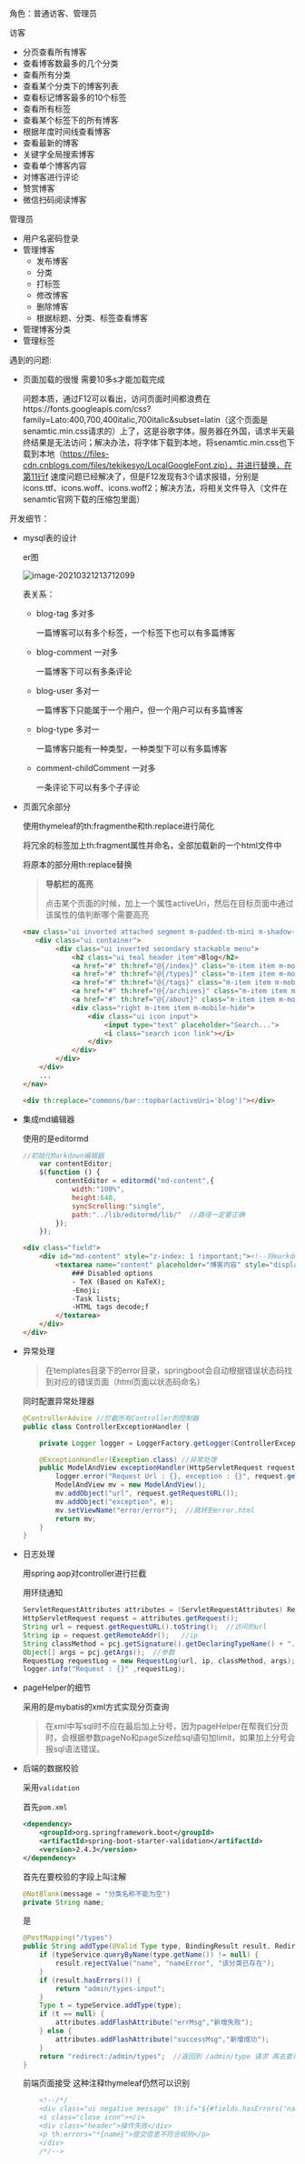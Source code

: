 角色：普通访客、管理员



访客

- 分页查看所有博客
- 查看博客数最多的几个分类
- 查看所有分类
- 查看某个分类下的博客列表
- 查看标记博客最多的10个标签
- 查看所有标签
- 查看某个标签下的所有博客
- 根据年度时间线查看博客
- 查看最新的博客
- 关键字全局搜索博客
- 查看单个博客内容
- 对博客进行评论
- 赞赏博客
- 微信扫码阅读博客



管理员

- 用户名密码登录
- 管理博客
    - 发布博客
    - 分类
    - 打标签
    - 修改博客
    - 删除博客
    - 根据标题、分类、标签查看博客
- 管理博客分类
- 管理标签



遇到的问题:

- 页面加载的很慢 需要10多s才能加载完成

    问题本质，通过F12可以看出，访问页面时间都浪费在https://fonts.googleapis.com/css?family=Lato:400,700,400italic,700italic&subset=latin（这个页面是senamtic.min.css请求的）上了，这是谷歌字体，服务器在外国，请求半天最终结果是无法访问；解决办法，将字体下载到本地，将senamtic.min.css也下载到本地（https://files-cdn.cnblogs.com/files/tekikesyo/LocalGoogleFont.zip），并进行替换，在第11行f
    速度问题已经解决了，但是F12发现有3个请求报错，分别是icons.ttf、icons.woff、icons.woff2；解决方法，将相关文件导入（文件在senamtic官网下载的压缩包里面）

    



开发细节：

- mysql表的设计

    er图

    ![image-20210321213712099](ER.png)

    表关系：

    - blog-tag  多对多

        一篇博客可以有多个标签，一个标签下也可以有多篇博客

    - blog-comment 一对多

        一篇博客下可以有多条评论

    - blog-user 多对一

        一篇博客下只能属于一个用户，但一个用户可以有多篇博客

    - blog-type 多对一

        一篇博客只能有一种类型，一种类型下可以有多篇博客

    - comment-childComment 一对多

        一条评论下可以有多个子评论

- 页面冗余部分

    使用thymeleaf的th:fragmenthe和th:replace进行简化

    将冗余的标签加上th:fragment属性并命名，全部加载新的一个html文件中

    将原本的部分用th:replace替换

    > **导航栏的高亮**
    >
    > 点击某个页面的时候，加上一个属性activeUri，然后在目标页面中通过该属性的值判断哪个需要高亮

    ```html
    <nav class="ui inverted attached segment m-padded-tb-mini m-shadow-small" th:fragment="topbar">
       <div class="ui container">
            <div class="ui inverted secondary stackable menu">
                <h2 class="ui teal header item">Blog</h2>
                <a href="#" th:href="@{/index}" class="m-item item m-mobile-hide" th:class="${activeUri=='index'?'active m-item item m-mobile-hide':'m-item item m-mobile-hide'}"><i class="home icon"></i>首页</a>
                <a href="#" th:href="@{/types}" class="m-item item m-mobile-hide" th:class="${activeUri=='types'?'active m-item item m-mobile-hide':'m-item item m-mobile-hide'}"><i class="idea icon"></i>分类</a>
                <a href="#" th:href="@{/tags}" class="m-item item m-mobile-hide" th:class="${activeUri=='tags'?'active m-item item m-mobile-hide':'m-item item m-mobile-hide'}"><i class="tags icon"></i>标签</a>
                <a href="#" th:href="@{/archives}" class="m-item item m-mobile-hide" th:class="${activeUri=='archives'?'active m-item item m-mobile-hide':'m-item item m-mobile-hide'}"><i class="clone icon"></i>归档</a>
                <a href="#" th:href="@{/about}" class="m-item item m-mobile-hide" th:class="${activeUri=='about'?'active m-item item m-mobile-hide':'m-item item m-mobile-hide'}"><i class="info icon"></i>关于我</a>
                <div class="right m-item item m-mobile-hide">
                    <div class="ui icon input">
                        <input type="text" placeholder="Search...">
                        <i class="search icon link"></i>
                    </div>
                </div>
            </div>
        </div>
        ...
    </nav>
    ```

    ```html
    <div th:replace="commons/bar::topbar(activeUri='blog')"></div>
    ```
    
- 集成md编辑器

    使用的是editormd

    ```js
    //初始化Markdown编辑器
        var contentEditor;
        $(function () {
            contentEditor = editormd("md-content",{
                width:"100%",
                height:640,
                syncScrolling:"single",
                path:"../lib/editormd/lib/"  //路径一定要正确
            });
        });
    ```
    ```html
    <div class="field">
        <div id="md-content" style="z-index: 1 !important;"><!--将markdown文本框放到最上方以免全屏布局错乱-->
            <textarea name="content" placeholder="博客内容" style="display: none;">
                ### Disabled options
                - TeX (Based on KaTeX);
                -Emoji;
                -Task lists;
                -HTML tags decode;f
            </textarea>
        </div>
    </div>
    ```

- 异常处理

    > 在templates目录下的error目录，springboot会自动根据错误状态码找到对应的错误页面（html页面以状态码命名）

    同时配置异常处理器

    ```java
    @ControllerAdvice //拦截所有Controller的控制器
    public class ControllerExceptionHandler {
    
        private Logger logger = LoggerFactory.getLogger(ControllerExceptionHandler.class); //log4j
    
        @ExceptionHandler(Exception.class) //异常处理
        public ModelAndView exceptionHandler(HttpServletRequest request, Exception e) {
            logger.error("Request Url : {}, exception : {}", request.getRequestURL(), e); //打印访问的url和异常信息
            ModelAndView mv = new ModelAndView();
            mv.addObject("url", request.getRequestURL());
            mv.addObject("exception", e);
            mv.setViewName("error/error");  //跳转到error.html
            return mv;
        }
    }
    ```

- 日志处理

    用spring aop对controller进行拦截

    用环绕通知

    ```java
    ServletRequestAttributes attributes = (ServletRequestAttributes) RequestContextHolder.getRequestAttributes();
    HttpServletRequest request = attributes.getRequest();
    String url = request.getRequestURL().toString();  //访问的url
    String ip = request.getRemoteAddr();   //ip
    String classMethod = pcj.getSignature().getDeclaringTypeName() + "." + pcj.getSignature().getName();  //方法
    Object[] args = pcj.getArgs();  //参数
    RequestLog requestLog = new RequestLog(url, ip, classMethod, args);  //封装
    logger.info("Request : {}" ,requestLog);
    ```



- pageHelper的细节

    采用的是mybatis的xml方式实现分页查询

    > 在xml中写sql时不应在最后加上分号，因为pageHelper在帮我们分页时，会根据参数pageNo和pageSize给sql语句加limit，如果加上分号会报sql语法错误。



- 后端的数据校验

    采用`validation`

    首先`pom.xml`

    ```xml
    <dependency>
        <groupId>org.springframework.boot</groupId>
        <artifactId>spring-boot-starter-validation</artifactId>
        <version>2.4.3</version>
    </dependency>
    ```

    首先在要校验的字段上叫注解

    ```java
    @NotBlank(message = "分类名称不能为空")
    private String name;
    ```

    是

    ```java
    @PostMapping("/types")
    public String addType(@Valid Type type, BindingResult result, RedirectAttributes attributes) {
        if (typeService.queryByName(type.getName()) != null) {
            result.rejectValue("name", "nameError", "该分类已存在");
        }
        if (result.hasErrors()) {
            return "admin/types-input";
        }
        Type t = typeService.addType(type);
        if (t == null) {
            attributes.addFlashAttribute("errMsg","新增失败");
        } else {
            attributes.addFlashAttribute("successMsg","新增成功");
        }
        return "redirect:/admin/types";  //返回到 /admin/type 请求 再去查询
    }
    ```

    前端页面接受  这种注释thymeleaf仍然可以识别

    ```html
    	<!--/*/
        <div class="ui negative message" th:if="${#fields.hasErrors('name')}">
        <i class="close icon"></i>
        <div class="header">操作失败</div>
        <p th:errors="*{name}">提交信息不符合规则</p>
        </div>
    	/*/-->
    ```

    